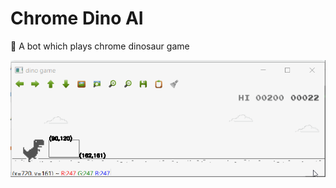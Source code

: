 # Chrome Dino AI
:robot: A bot which plays chrome dinosaur game

<p align="center">
  <img src="https://github.com/sinha5432/chrome_dino_AI/blob/master/docs/dino.gif" width="1200"> 
</p>
